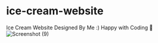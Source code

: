 # ice-cream-website
Ice Cream Website Designed By Me :) Happy with Coding 💙
![Screenshot (9)](https://user-images.githubusercontent.com/49743288/189029016-03683040-2eff-48f8-a21d-f9ca29d98bae.png)
